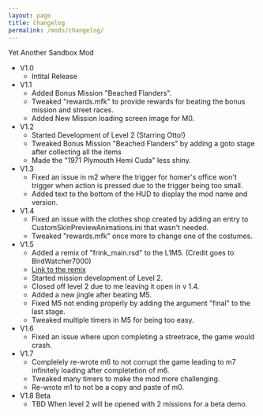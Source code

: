 ```yaml
---
layout: page
title: Changelog
permalink: /mods/changelog/
---
```


Yet Another Sandbox Mod

- V1.0 
    - Intital Release
- V1.1 
    - Added Bonus Mission "Beached Flanders".
    - Tweaked "rewards.mfk" to provide rewards for beating the bonus mission and street races.
    - Added New Mission loading screen image for M0.
- V1.2
    - Started Development of Level 2 (Starring Otto!)
    - Tweaked Bonus Mission "Beached Flanders" by adding a goto stage after collecting all the items
    - Made the "1971 Plymouth Hemi Cuda" less shiny.
- V1.3
    - Fixed an issue in m2 where the trigger for homer's office won't trigger when action is pressed due to the trigger being too small.
    - Added text to the bottom of the HUD to display the mod name and version.
- V1.4 
    - Fixed an issue with the clothes shop created by adding an entry to CustomSkinPreviewAnimations.ini that wasn't needed.
    - Tweaked "rewards.mfk" once more to change one of the costumes.
- V1.5
    - Added a remix of "frink_main.rsd" to the L1M5. (Credit goes to BirdWatcher7000) 
    - [Link to the remix](https://www.youtube.com/watch?v=_uKg5hh7RDA)
    - Started mission development of Level 2.
    - Closed off level 2 due to me leaving it open in v 1.4.
    - Added a new jingle after beating M5.
    - Fixed M5 not ending properly by adding the argument "final" to the last stage.
    - Tweaked multiple timers in M5 for being too easy.
- V1.6
    - Fixed an issue where upon completing a streetrace, the game would crash.
- V1.7
    - Complelely re-wrote m6 to not corrupt the game leading to m7 infinitely loading after completetion of m6.
    - Tweaked many timers to make the mod more challenging.
    - Re-wrote m1 to not be a copy and paste of m0.
- V1.8 Beta
    - TBD When level 2 will be opened with 2 missions for a beta demo.
